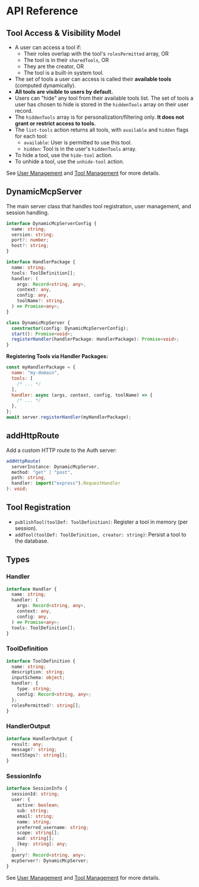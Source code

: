 # API Reference

## Tool Access & Visibility Model

- A user can access a tool if:
  - Their roles overlap with the tool's `rolesPermitted` array, OR
  - The tool is in their `sharedTools`, OR
  - They are the creator, OR
  - The tool is a built-in system tool.
- The set of tools a user can access is called their **available tools** (computed dynamically).
- **All tools are visible to users by default.**
- Users can "hide" any tool from their available tools list. The set of tools a user has chosen to hide is stored in the `hiddenTools` array on their user record.
- The `hiddenTools` array is for personalization/filtering only. **It does not grant or restrict access to tools.**
- The `list-tools` action returns all tools, with `available` and `hidden` flags for each tool:
  - `available`: User is permitted to use this tool.
  - `hidden`: Tool is in the user's `hiddenTools` array.
- To hide a tool, use the `hide-tool` action.
- To unhide a tool, use the `unhide-tool` action.

See [User Management](./user-management.md) and [Tool Management](./tool-management.md) for more details.

## DynamicMcpServer

The main server class that handles tool registration, user management, and session handling.

```typescript
interface DynamicMcpServerConfig {
  name: string;
  version: string;
  port?: number;
  host?: string;
}

interface HandlerPackage {
  name: string;
  tools: ToolDefinition[];
  handler: (
    args: Record<string, any>,
    context: any,
    config: any,
    toolName?: string,
  ) => Promise<any>;
}

class DynamicMcpServer {
  constructor(config: DynamicMcpServerConfig);
  start(): Promise<void>;
  registerHandler(handlerPackage: HandlerPackage): Promise<void>;
}
```

**Registering Tools via Handler Packages:**

```js
const myHandlerPackage = {
  name: "my-domain",
  tools: [
    /* ... */
  ],
  handler: async (args, context, config, toolName) => {
    /* ... */
  },
};
await server.registerHandler(myHandlerPackage);
```

## addHttpRoute

Add a custom HTTP route to the Auth server:

```typescript
addHttpRoute(
  serverInstance: DynamicMcpServer,
  method: "get" | "post",
  path: string,
  handler: import("express").RequestHandler
): void;
```

## Tool Registration

- `publishTool(toolDef: ToolDefinition)`: Register a tool in memory (per session).
- `addTool(toolDef: ToolDefinition, creator: string)`: Persist a tool to the database.

## Types

### Handler

```typescript
interface Handler {
  name: string;
  handler: (
    args: Record<string, any>,
    context: any,
    config: any,
  ) => Promise<any>;
  tools: ToolDefinition[];
}
```

### ToolDefinition

```typescript
interface ToolDefinition {
  name: string;
  description: string;
  inputSchema: object;
  handler: {
    type: string;
    config: Record<string, any>;
  };
  rolesPermitted?: string[];
}
```

### HandlerOutput

```typescript
interface HandlerOutput {
  result: any;
  message?: string;
  nextSteps?: string[];
}
```

### SessionInfo

```typescript
interface SessionInfo {
  sessionId: string;
  user: {
    active: boolean;
    sub: string;
    email: string;
    name: string;
    preferred_username: string;
    scope: string[];
    aud: string[];
    [key: string]: any;
  };
  query?: Record<string, any>;
  mcpServer?: DynamicMcpServer;
}
```

See [User Management](./user-management.md) and [Tool Management](./tool-management.md) for more details.
